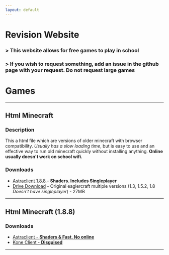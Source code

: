 ```yaml
---
layout: default
---
```

# Revision Website


### > This website allows for free games to play in school
### > If you wish to request something, add an issue in the github page with your request. **Do not request large games**


# Games
***
## Html Minecraft
### Description
This a html file which are versions of older minecraft with browser compatibility. _Usually has a slow loading time_, but is easy to use and an effective way to run old minecraft quickly without installing anything. **Online usually doesn't work on school wifi.**
### Downloads
* <a href="https://astraclientorg.github.io">Astraclient 1.8.8 </a>- **Shaders. Includes Singleplayer**
* <a href="https://drive.google.com/file/d/1dafWS77rqUnlfCwBji2bL6kWj-DLS8rH/view?usp=sharing">Drive Download</a> - Original eaglercraft multiple versions (1.3, 1.5.2, 1.8 _Doesn't have singleplayer_) - 27MB
***
## Html Minecraft (1.8.8)
### Downloads
* <a href="https://astraclientorg.github.io">Astraclient - **Shaders & Fast. No online**</a>
* <a href="https://eaglercraft-archive.github.io/Koneclient-1.8-web/">Kone Client - **Disguised** </a> 
***
